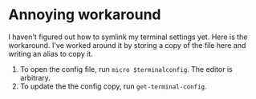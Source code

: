 # Annoying workaround

I haven't figured out how to symlink my terminal settings yet. Here is the
workaround. I've worked around it by storing a copy of the file here and writing
an alias to copy it.

1. To open the config file, run `micro $terminalconfig`. The editor is arbitrary.
2. To update the the config copy, run `get-terminal-config`.
